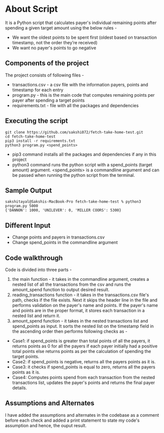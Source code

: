 # About Script 
It is a Python script that calculates payer's individual remaining points after spending a given target amount using the below rules - 

* We want the oldest points to be spent first (oldest based on transaction timestamp, not the order they’re received)
* We want no payer's points to go negative

## Components of the project
The project consists of following files - 

* transactions.csv - a csv file with the information payers, points and timestamp for each entry
* program.py - this is the main code that computes remaining points per payer after spending a target points
* requirements.txt - file with all the packages and dependencies 

## Executing the script 
```
git clone https://github.com/sakshi072/fetch-take-home-test.git
cd fetch-take-home-test
pip3 install -r requirements.txt
python3 program.py <spend_points>
```

- pip3 command installs all the packages and dependencies if any in this project
- python3 command runs the python script with a spend_points (target amount) argument. 
<spend_points> is a commandline argument and can be passed when running the python script from the terminal. 

## Sample Output 
```
sakshitayal@Sakshis-MacBook-Pro fetch-take-home-test % python3 program.py 5000
{'DANNON': 1000, 'UNILEVER': 0, 'MILLER COORS': 5300}
```

## Different Input 
- Change points and payers in transactions.csv
- Change spend_points in the commandline argument

## Code walkthrough 

Code is divided into three parts - 
1. the main function - it takes in the commandline argument, creates a nested list of all the transactions from the csv and runs the amount_spend function to output desired result. 
2. reading_transactions function - it takes in the transactions.csv file's path, checks if the file exists. Next it skips the header line in the file and performs validation on the payer's name and points. If the payer's name and points are in the proper format, it stores each transaction in a nested list and return it. 
3. amount_spend function - it takes in the nested transactions list and spend_points as input. It sorts the nested list on the timestamp field in the ascending order then performs following checks as -

* Case1: if spend_points is greater than total points of all the payers, it returns points as 0 for all the payers if each payer initially had a positive total points else returns points as per the calculation of spending the target points.
* Case2: if spend_points is negative, returns all the payers points as it is. 
* Case3: it checks if spend_points is equal to zero, returns all the payers points as it is.
* Case4: Computes points spend from each transaction from the nested transactions list, updates the payer's points and returns the final payer details. 

## Assumptions and Alternates 

I have added the assumptions and alternates in the codebase as a comment before each check and added a print statement to state my code's assumption and hence, the ouput result. 

